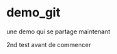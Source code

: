 # demo_git
une demo qui se partage maintenant

2nd test avant de commencer

<!doctype html>
<html>
  <head>
    <!--ca faiisait logtemps-->
